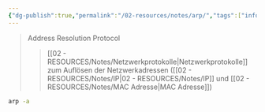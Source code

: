 ```yaml
---
{"dg-publish":true,"permalink":"/02-resources/notes/arp/","tags":["informatik/netzwerk/protokoll","informatik/betriebssystem/linux/command","informatik/betriebssystem/windows/command"],"noteIcon":"","updated":"2025-09-10T16:55:34.898+02:00"}
---
```


> Address Resolution Protocol
>>[[02 - RESOURCES/Notes/Netzwerkprotokolle\|Netzwerkprotokolle]] zum Auflösen der Netzwerkadressen ([[02 - RESOURCES/Notes/IP\|02 - RESOURCES/Notes/IP]] und [[02 - RESOURCES/Notes/MAC Adresse\|MAC Adresse]])

```sh
arp -a
```
